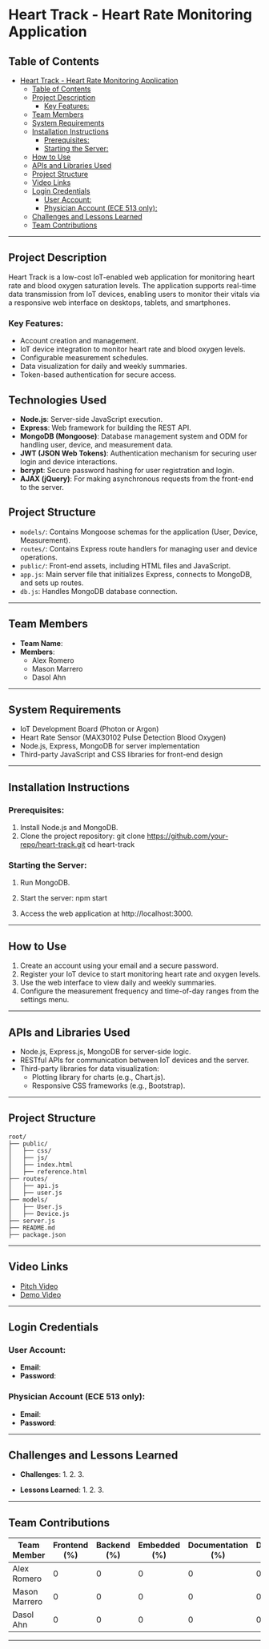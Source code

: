 # Heart Track - Heart Rate Monitoring Application

## Table of Contents
- [Heart Track - Heart Rate Monitoring Application](#heart-track---heart-rate-monitoring-application)
  - [Table of Contents](#table-of-contents)
  - [Project Description](#project-description)
    - [Key Features:](#key-features)
  - [Team Members](#team-members)
  - [System Requirements](#system-requirements)
  - [Installation Instructions](#installation-instructions)
    - [Prerequisites:](#prerequisites)
    - [Starting the Server:](#starting-the-server)
  - [How to Use](#how-to-use)
  - [APIs and Libraries Used](#apis-and-libraries-used)
  - [Project Structure](#project-structure)
  - [Video Links](#video-links)
  - [Login Credentials](#login-credentials)
    - [User Account:](#user-account)
    - [Physician Account (ECE 513 only):](#physician-account-ece-513-only)
  - [Challenges and Lessons Learned](#challenges-and-lessons-learned)
  - [Team Contributions](#team-contributions)

---

## Project Description
Heart Track is a low-cost IoT-enabled web application for monitoring heart rate and blood oxygen saturation levels. The application supports real-time data transmission from IoT devices, enabling users to monitor their vitals via a responsive web interface on desktops, tablets, and smartphones.

### Key Features:
- Account creation and management.
- IoT device integration to monitor heart rate and blood oxygen levels.
- Configurable measurement schedules.
- Data visualization for daily and weekly summaries.
- Token-based authentication for secure access.

## Technologies Used

- **Node.js**: Server-side JavaScript execution.
- **Express**: Web framework for building the REST API.
- **MongoDB (Mongoose)**: Database management system and ODM for handling user, device, and measurement data.
- **JWT (JSON Web Tokens)**: Authentication mechanism for securing user login and device interactions.
- **bcrypt**: Secure password hashing for user registration and login.
- **AJAX (jQuery)**: For making asynchronous requests from the front-end to the server.

## Project Structure

- `models/`: Contains Mongoose schemas for the application (User, Device, Measurement).
- `routes/`: Contains Express route handlers for managing user and device operations.
- `public/`: Front-end assets, including HTML files and JavaScript.
- `app.js`: Main server file that initializes Express, connects to MongoDB, and sets up routes.
- `db.js`: Handles MongoDB database connection.

---

## Team Members
- **Team Name**: 
- **Members**:
  - Alex Romero
  - Mason Marrero
  - Dasol Ahn

---

## System Requirements
- IoT Development Board (Photon or Argon)
- Heart Rate Sensor (MAX30102 Pulse Detection Blood Oxygen)
- Node.js, Express, MongoDB for server implementation
- Third-party JavaScript and CSS libraries for front-end design

---

## Installation Instructions
### Prerequisites:
1. Install Node.js and MongoDB.
2. Clone the project repository:
   git clone https://github.com/your-repo/heart-track.git
   cd heart-track

### Starting the Server:
1. Run MongoDB.
2. Start the server:
   npm start

3. Access the web application at http://localhost:3000.

---

## How to Use
1. Create an account using your email and a secure password.
2. Register your IoT device to start monitoring heart rate and oxygen levels.
3. Use the web interface to view daily and weekly summaries.
4. Configure the measurement frequency and time-of-day ranges from the settings menu.

---

## APIs and Libraries Used
- Node.js, Express.js, MongoDB for server-side logic.
- RESTful APIs for communication between IoT devices and the server.
- Third-party libraries for data visualization:
  - Plotting library for charts (e.g., Chart.js).
  - Responsive CSS frameworks (e.g., Bootstrap).

---

## Project Structure
    root/
    ├── public/
    │   ├── css/
    │   ├── js/
    │   ├── index.html
    │   ├── reference.html
    ├── routes/
    │   ├── api.js
    │   ├── user.js
    ├── models/
    │   ├── User.js
    │   ├── Device.js
    ├── server.js
    ├── README.md
    ├── package.json

---

## Video Links
- [Pitch Video]()
- [Demo Video]()

---

## Login Credentials
### User Account:
- **Email**: 
- **Password**: 

### Physician Account (ECE 513 only):
- **Email**:
- **Password**: 

---

## Challenges and Lessons Learned
- **Challenges**:
  1. 
  2. 
  3. 

- **Lessons Learned**:
  1. 
  2. 
  3. 

---

## Team Contributions
| Team Member  | Frontend (%) | Backend (%) | Embedded (%) | Documentation (%) | Demos (%) |
|-------------------|--------------|-------------|--------------|-------------------|-----------|
| Alex Romero  | 0 | 0 | 0 | 0 | 0 |
| Mason Marrero| 0 | 0 | 0 | 0 | 0 |
| Dasol Ahn    | 0 | 0 | 0 | 0 | 0 |

---

